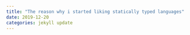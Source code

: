 ```yaml
---
title: "The reason why i started liking statically typed languages"
date: 2019-12-20
categories: jekyll update
---
```

